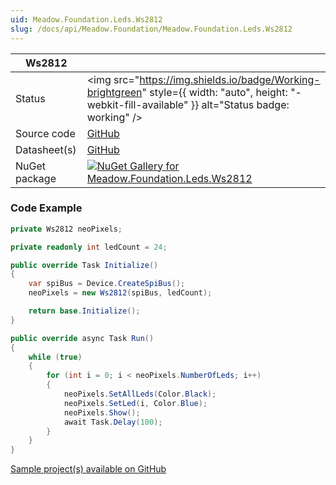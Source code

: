 ```yaml
---
uid: Meadow.Foundation.Leds.Ws2812
slug: /docs/api/Meadow.Foundation/Meadow.Foundation.Leds.Ws2812
---
```


| Ws2812 | |
|--------|--------|
| Status | <img src="https://img.shields.io/badge/Working-brightgreen" style={{ width: "auto", height: "-webkit-fill-available" }} alt="Status badge: working" /> |
| Source code | [GitHub](https://github.com/WildernessLabs/Meadow.Foundation/tree/main/Source/Meadow.Foundation.Peripherals/Leds.Ws2812) |
| Datasheet(s) | [GitHub](https://github.com/WildernessLabs/Meadow.Foundation/tree/main/Source/Meadow.Foundation.Peripherals/Leds.Ws2812/Datasheet) |
| NuGet package | <a href="https://www.nuget.org/packages/Meadow.Foundation.Leds.Ws2812/" target="_blank"><img src="https://img.shields.io/nuget/v/Meadow.Foundation.Leds.Ws2812.svg?label=Meadow.Foundation.Leds.Ws2812" alt="NuGet Gallery for Meadow.Foundation.Leds.Ws2812" /></a> |
### Code Example

```csharp
private Ws2812 neoPixels;

private readonly int ledCount = 24;

public override Task Initialize()
{
    var spiBus = Device.CreateSpiBus();
    neoPixels = new Ws2812(spiBus, ledCount);

    return base.Initialize();
}

public override async Task Run()
{
    while (true)
    {
        for (int i = 0; i < neoPixels.NumberOfLeds; i++)
        {
            neoPixels.SetAllLeds(Color.Black);
            neoPixels.SetLed(i, Color.Blue);
            neoPixels.Show();
            await Task.Delay(100);
        }
    }
}

```

[Sample project(s) available on GitHub](https://github.com/WildernessLabs/Meadow.Foundation/tree/main/Source/Meadow.Foundation.Peripherals/Leds.Ws2812/Samples/Ws2812_Sample)

